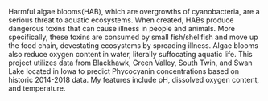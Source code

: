 Harmful algae blooms(HAB), which are overgrowths of cyanobacteria, are a serious threat to aquatic ecosystems. When created, HABs produce dangerous toxins that can cause illness in people and animals. More specifically, these toxins are consumed by small fish/shellfish and move up the food chain, devestating ecosystems by spreading illness. Algae blooms also reduce oxygen content in water, literally suffocating aquatic life. This project utilizes data from Blackhawk, Green Valley, South Twin, and Swan Lake located in Iowa to predict Phycocyanin concentrations based on historic 2014-2018 data. My features include pH, dissolved oxygen content, and temperature.